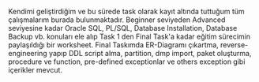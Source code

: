 Kendimi geliştirdiğim ve bu sürede task olarak kayıt altında tuttuğum tüm çalışmalarım burada bulunmaktadır.
Beginner seviyeden Advanced seviyesine kadar Oracle SQL, PL/SQL, Database Installation, Database Backup vb. konuları ele alıp Task 1 den Final Task'a kadar eğitim sürecimin paylaşıldığı bir worksheet.
Final Taskımda ER-Diagramı çıkartma, reverse-engineering yapıp DDL script alma, partition, dmp import, paket oluşturma, procedure ve function, pre-defined exceptionlar ve others exception gibi içerikler mevcut.

